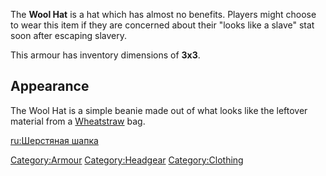 The **Wool Hat** is a hat which has almost no benefits. Players might
choose to wear this item if they are concerned about their "looks like a
slave" stat soon after escaping slavery.

This armour has inventory dimensions of **3x3**.

## Appearance

The Wool Hat is a simple beanie made out of what looks like the leftover
material from a [Wheatstraw](Wheatstraw.md "wikilink") bag.

[ru:Шерстяная шапка](ru:Шерстяная_шапка "wikilink")

[Category:Armour](Category:Armour "wikilink")
[Category:Headgear](Category:Headgear "wikilink")
[Category:Clothing](Category:Clothing "wikilink")